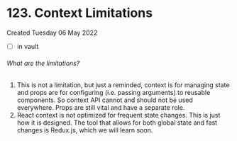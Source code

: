 # 123. Context Limitations
Created Tuesday 06 May 2022
- [ ] in vault


###### What are the limitations?
1. This is not a limitation, but just a reminded, context is for managing state and props are for configuring (i.e. passing arguments) to reusable components. So context API cannot and should not be used everywhere. Props are still vital and have a separate role.
2. React context is not optimized for frequent state changes. This is just how it is designed. The tool that allows for both global state and fast changes is Redux.js, which we will learn soon.
